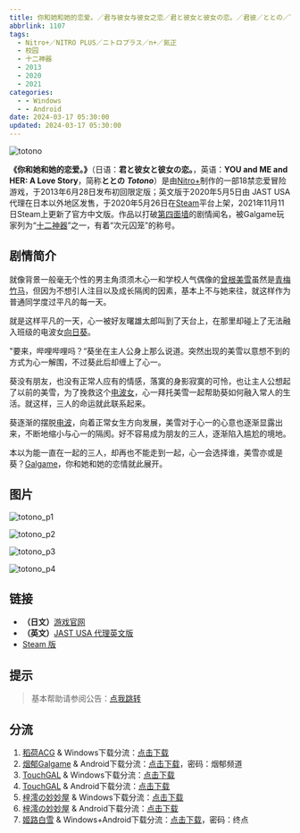 ```yaml
---
title: 你和她和她的恋爱。／君与彼女与彼女之恋／君と彼女と彼女の恋。／君彼／ととの／Totono
abbrlink: 1107
tags:
  - Nitro+／NITRO PLUS／ニトロプラス／n+／氮正
  - 校园
  - 十二神器
  - 2013
  - 2020
  - 2021
categories:
  - - Windows
  - - Android
date: 2024-03-17 05:30:00
updated: 2024-03-17 05:30:00
---
```


![totono](https://static.saop.cc/vns/img/totono.webp)

**《你和她和她的恋爱。》**（日语：**君と彼女と彼女の恋。**，英语：**YOU and ME and HER: A Love Story**，简称**ととの** ***Totono***）是由[Nitro+](https://zh.moegirl.org.cn/Nitro%2B)制作的一部18禁恋爱冒险游戏，于2013年6月28日发布初回限定版；英文版于2020年5月5日由 JAST USA 代理在日本以外地区发售，于2020年5月26日在[Steam](https://zh.moegirl.org.cn/Steam)平台上架，2021年11月11日Steam上更新了官方中文版。作品以打破[第四面墙](https://zh.moegirl.org.cn/第四面墙)的剧情闻名，被Galgame玩家列为“[十二神器](https://zh.moegirl.org.cn/Galgame吧十二神器)”之一，有着“次元囚笼”的称号。

<!-- more -->

## 剧情简介

就像背景一般毫无个性的男主角须须木心一和学校人气偶像的[曾根美雪](https://zh.moegirl.org.cn/曾根美雪)虽然是[青梅竹马](https://zh.moegirl.org.cn/青梅竹马)，但因为不想引人注目以及成长隔阂的因素，基本上不与她来往，就这样作为普通同学度过平凡的每一天。

就是这样平凡的一天，心一被好友曙雄太郎叫到了天台上，在那里却碰上了无法融入班级的电波女[向日葵](https://zh.moegirl.org.cn/向日葵(君与彼女与彼女之恋))。

"要来，哔哩哔哩吗？“葵坐在主人公身上那么说道。突然出现的美雪以意想不到的方式为心一解围，不过葵此后却缠上了心一。

葵没有朋友，也没有正常人应有的情感，落寞的身影寂寞的可怜，也让主人公想起了以前的美雪，为了挽救这个[电波女](https://zh.moegirl.org.cn/电波)，心一拜托美雪一起帮助葵如何融入常人的生活。就这样，三人的命运就此联系起来。

葵逐渐的摆脱[电波](https://zh.moegirl.org.cn/电波)，向着正常女生方向发展，美雪对于心一的心意也逐渐显露出来，不断地缩小与心一的隔阂。好不容易成为朋友的三人，逐渐陷入尴尬的境地。

本以为能一直在一起的三人，却再也不能走到一起，心一会选择谁，美雪亦或是葵？[Galgame](https://zh.moegirl.org.cn/Galgame)，你和她和她的恋情就此展开。

## 图片

![totono_p1](https://static.saop.cc/vns/img/totono_p1.webp)

![totono_p2](https://static.saop.cc/vns/img/totono_p2.webp)

![totono_p3](https://static.saop.cc/vns/img/totono_p3.webp)

![totono_p4](https://static.saop.cc/vns/img/totono_p4.webp)

## 链接

- **（日文）**[游戏官网](http://www.nitroplus.co.jp/game/totono/)
- **（英文）**[JAST USA 代理英文版](https://jastusa.com/games/np005/you-and-me-and-her:-a-love-story)
- [Steam 版](https://store.steampowered.com/app/1293820/YOU_and_ME_and_HER_A_Love_Story/)

## 提示

> 基本帮助请参阅公告：[点我跳转](/p/announcement/)

## 分流

1. [稻荷ACG](https://amoebi.com/) & Windows下载分流：[点击下载](https://sakustar.moe/download?post_id=480&index=0&i=0)
2. [烟郁Galgame](https://yanyugal.top/) & Android下载分流：[点击下载](https://yanyugal.top/d/disk1/%E5%B0%8F%E5%B0%8F%E7%9A%84%E5%88%86%E4%BA%AB%EF%BC%88PC%EF%BC%86%E5%AE%89%E5%8D%93%EF%BC%89/%E5%AE%89%E5%8D%93/%E7%9B%B4%E8%A3%85%E5%AE%89%E8%A3%85%E5%8C%85/%E5%90%9B%E4%B8%8E%E5%BD%BC%E5%A5%B3%E4%B8%8E%E5%BD%BC%E5%A5%B3%E4%B9%8B%E6%81%8B.7z)，密码：烟郁频道
3. [TouchGAL](https://touchgal.net/) & Windows下载分流：[点击下载](https://pan.touchgal.net/s/O5RiW)
4. [TouchGAL](https://touchgal.net/) & Android下载分流：[点击下载](https://pan.touchgal.net/s/1y5IX)
5. [梓澪の妙妙屋](https://zi0.cc/) & Windows下载分流：[点击下载](https://zi0.cc/%60%E3%80%90%E5%90%88%E9%9B%86%E7%B3%BB%E5%88%97%E3%80%91/%E3%80%90PC+%E9%83%A8%E5%88%86KR%20ONS%E3%80%9112%E7%A5%9E%E9%AD%94%E5%99%A8/12%E7%A5%9E%E5%99%A8/%E5%90%9B%E4%B8%8E%E5%BD%BC%E5%A5%B3%E4%B8%8E%E5%BD%BC%E5%A5%B3%E4%B9%8B%E6%81%8B.zip?from=search)
6. [梓澪の妙妙屋](https://zi0.cc/) & Android下载分流：[点击下载](https://zi0.cc/%60%E3%80%90%E5%BD%92%20%E6%A1%A3%E3%80%91/%E3%80%90%E5%AE%89%E5%8D%93%E5%90%88%E9%9B%86%E3%80%91/015/%E5%90%9B%E4%B8%8E%E5%BD%BC%E5%A5%B3%E4%B8%8E%E5%BD%BC%E5%A5%B3%E4%B9%8B%E6%81%8B.apk?from=search)
7. [姬路白雪](https://pan.jlbx.xyz/) & Windows+Android下载分流：[点击下载](https://pan.jlbx.xyz/?s=%E5%90%9B%E4%B8%8E%E5%BD%BC%E5%A5%B3%E4%B8%8E%E5%BD%BC%E5%A5%B3%E4%B9%8B%E6%81%8B)，密码：终点
